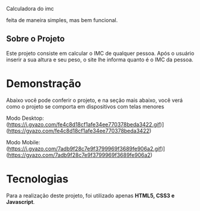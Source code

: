 Calculadora do imc

feita de maneira simples, mas bem funcional.

## Sobre o Projeto
Este projeto consiste em calcular o IMC de qualquer pessoa. Após o usuário inserir a sua altura e seu peso, o site lhe informa quanto é o IMC da pessoa.

# Demonstração
Abaixo você pode conferir o projeto, e na seção mais abaixo, você verá como o projeto se comporta em dispositivos com telas menores

Modo Desktop:
(https://i.gyazo.com/fe4c8d18cf1afe34ee770378beda3422.gif)](https://gyazo.com/fe4c8d18cf1afe34ee770378beda3422)

Modo Mobile:
(https://i.gyazo.com/7adb9f28c7e9f3799969f3689fe906a2.gif)](https://gyazo.com/7adb9f28c7e9f3799969f3689fe906a2)

# Tecnologias 
Para a realização deste projeto, foi utilizado apenas **HTML5, CSS3 e Javascript**.